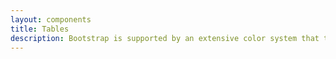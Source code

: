 ```yaml
---
layout: components
title: Tables
description: Bootstrap is supported by an extensive color system that themes our styles and components. This enables more comprehensive customization and extension for any project. 
---
```


 